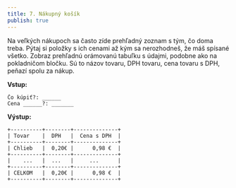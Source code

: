 ```yaml
---
title: 7. Nákupný košík
publish: true
---
```


Na veľkých nákupoch sa často zíde prehľadný zoznam s tým, čo doma treba. Pýtaj si položky s ich cenami až kým sa nerozhodneš, že máš spísané všetko. Zobraz prehľadnú orámovanú tabuľku s údajmi, podobne ako na pokladničom bločku. Sú to názov tovaru, DPH tovaru, cena tovaru s DPH, peňazí spolu za nákup.

**Vstup:**
```
Čo kúpiť?: ______
Cena ______?: _______
```

**Výstup:**
```
+----------+--------+--------------+
| Tovar    |  DPH   |  Cena s DPH  |
+----------+--------+--------------+
| Chlieb   |  0,20€ |      0,98 €  |
+----------+--------+--------------+
|    ...   |  ...   |     ...      |
+----------+--------+--------------+
| CELKOM   |  0,20€ |      0,98 €  |
+----------+--------+--------------+
```